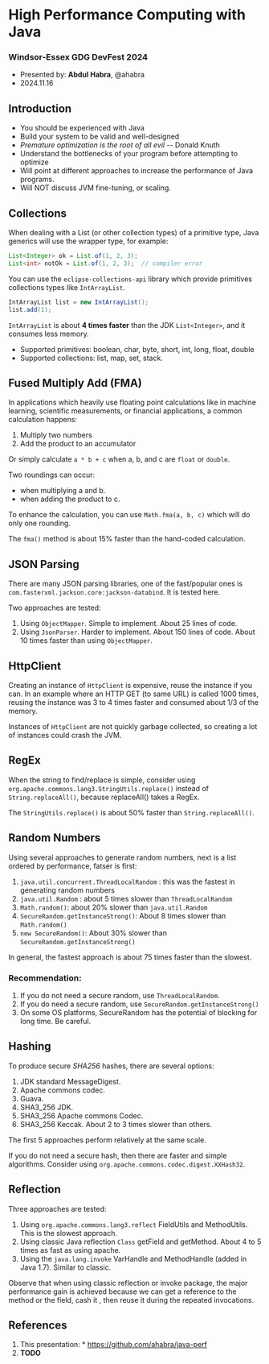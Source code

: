 # High Performance Computing with Java
### Windsor-Essex GDG DevFest 2024

* Presented by: **Abdul Habra**, @ahabra
* 2024.11.16

## Introduction
* You should be experienced with Java
* Build your system to be valid and well-designed
* _Premature optimization is the root of all evil_ -- Donald Knuth
* Understand the bottlenecks of your program before attempting to optimize
* Will point at different approaches to increase the performance of Java programs.
* Will NOT discuss JVM fine-tuning, or scaling.

<div style="page-break-after: always"></div>

## Collections
When dealing with a List (or other collection types) of a primitive type,
Java generics will use the wrapper type, for example:

```java
List<Integer> ok = List.of(1, 2, 3);
List<int> notOk = List.of(1, 2, 3);  // compiler error
```

You can use the `eclipse-collections-api` library which provide primitives
collections types like `IntArrayList`.

```java
IntArrayList list = new IntArrayList();
list.add(1);
```

`IntArrayList` is about __4 times faster__ than the JDK `List<Integer>`,
and it consumes less memory.

* Supported primitives: boolean, char, byte, short, int, long, float, double
* Supported collections: list, map, set, stack. 


## Fused Multiply Add (FMA)
In applications which heavily use floating point calculations like in machine learning, scientific
measurements, or financial applications, a common calculation happens:

1. Multiply two numbers
2. Add the product to an accumulator

Or simply calculate `a * b + c` when a, b, and c are `float` or `double`.

Two roundings can occur: 
* when multiplying a and b. 
* when adding the product to c.

To enhance the calculation, you can use `Math.fma(a, b, c)` which will do only one rounding.

The `fma()` method is about 15% faster than the hand-coded calculation.


## JSON Parsing
There are many JSON parsing libraries, one of the fast/popular ones is `com.fasterxml.jackson.core:jackson-databind`.
It is tested here.

Two approaches are tested:

1. Using `ObjectMapper`. Simple to implement. About 25 lines of code.
2. Using `JsonParser`. Harder to implement. About 150 lines of code. About 10 times faster than using
	 `ObjectMapper`.


## HttpClient
Creating an instance of `HttpClient` is expensive, reuse the instance if you can.
In an example where an HTTP GET (to same URL) is called 1000 times, reusing the instance
was 3 to 4 times faster and consumed about 1/3 of the memory.

Instances of `HttpClient` are not quickly garbage collected, so creating a lot of instances could
crash the JVM.


## RegEx
When the string to find/replace is simple, consider using `org.apache.commons.lang3.StringUtils.replace()`
instead of `String.replaceAll()`, because replaceAll() takes a RegEx.

The `StringUtils.replace()` is about 50% faster than `String.replaceAll()`.


## Random Numbers
Using several approaches to generate random numbers, next is a list ordered by performance, fatser is first:

1. `java.util.concurrent.ThreadLocalRandom` : this was the fastest in generating random numbers
2. `java.util.Random` : about 5  times slower than `ThreadLocalRandom`
4. `Math.random()`: about 20% slower than `java.util.Random`
5. `SecureRandom.getInstanceStrong()`: About 8 times slower than `Math.random()`
6. `new SecureRandom()`: About 30% slower than `SecureRandom.getInstanceStrong()`

In general, the fastest approach is about 75 times faster than the slowest.

### Recommendation:
1. If you do not need a secure random, use `ThreadLocalRandom`.
2. If you do need a secure random, use `SecureRandom.getInstanceStrong()`
3. On some OS platforms, SecureRandom has the potential of blocking for long time. Be careful.


## Hashing
To produce secure _SHA256_ hashes, there are several options:

1. JDK standard MessageDigest.
2. Apache commons codec.
3. Guava.
4. SHA3_256 JDK.
5. SHA3_256 Apache commons Codec.
6. SHA3_256 Keccak. About 2 to 3 times slower than others.

The first 5 approaches perform relatively at the same scale.


If you do not need a secure hash, then there are faster and simple
algorithms. Consider using `org.apache.commons.codec.digest.XXHash32`.


## Reflection
Three approaches are tested:

1. Using `org.apache.commons.lang3.reflect`  FieldUtils and MethodUtils. This is the slowest approach.
2. Using classic Java reflection `Class` getField and getMethod. About 4 to 5 times as fast as using apache.
3. Using the `java.lang.invoke` VarHandle and MethodHandle (added in Java 1.7). Similar to classic.

Observe that when using classic reflection or invoke package, the major performance gain is
achieved because we can get a reference to the method or the field, cash it , then reuse
it during the repeated invocations.


## References
1. This presentation:
		* https://github.com/ahabra/java-perf
2. **TODO**